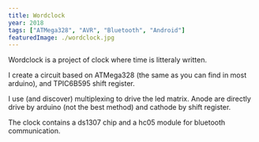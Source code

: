 ```yaml
---
title: Wordclock
year: 2018
tags: ["ATMega328", "AVR", "Bluetooth", "Android"]
featuredImage: ./wordclock.jpg
---
```

Wordclock is a project of clock where time is litteraly written.

I create a circuit based on ATMega328 (the same as you can find in most arduino), and TPIC6B595 shift register. 

I use (and discover) multiplexing to drive the led matrix. Anode are directly drive by arduino (not the best method) and cathode by shift register.

The clock contains a ds1307 chip and a hc05 module for bluetooth communication.